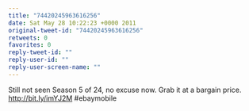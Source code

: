 ```yaml
---
title: "74420245963616256"
date: Sat May 28 10:22:23 +0000 2011
original-tweet-id: "74420245963616256"
retweets: 0
favorites: 0
reply-tweet-id: ""
reply-user-id: ""
reply-user-screen-name: ""
---
```

Still not seen Season 5 of 24, no excuse now. Grab it at a bargain price. 
http://bit.ly/imYJ2M #ebaymobile
